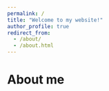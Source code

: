 ```yaml
---
permalink: /
title: "Welcome to my website!"
author_profile: true
redirect_from: 
  - /about/
  - /about.html
---
```


About me
======
